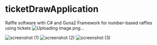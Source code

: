 # ticketDrawApplication
Raffle software with C# and Guna2 Framework for number-based raffles using tickets
![Uploading image.png…]()

![screenshot (1)](https://user-images.githubusercontent.com/78161216/218282158-3f853951-3514-4162-b73a-4bcd161c2839.png)
![screenshot (2)](https://user-images.githubusercontent.com/78161216/218282159-842800a8-d0ed-426c-a6ac-22347e5453ca.png)
![screenshot (3)](https://user-images.githubusercontent.com/78161216/218282160-4d99d2e3-793e-46ba-a59d-441f78f39f6c.png)
